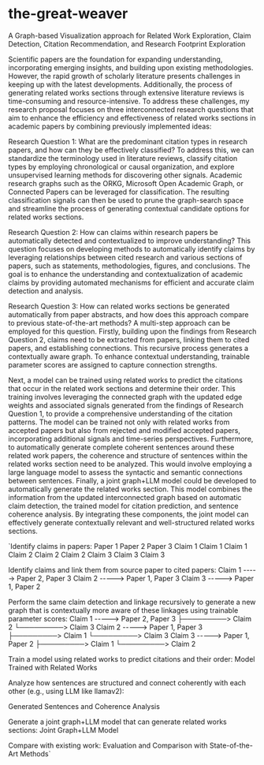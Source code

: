 # the-great-weaver
A Graph-based Visualization approach for Related Work Exploration, Claim Detection, Citation Recommendation, and Research Footprint Exploration

Scientific papers are the foundation for expanding understanding, incorporating emerging insights, and building upon existing methodologies. However, the rapid growth of scholarly literature presents challenges in keeping up with the latest developments. Additionally, the process of generating related works sections through extensive literature reviews is time-consuming and resource-intensive. To address these challenges, my research proposal focuses on three interconnected research questions that aim to enhance the efficiency and effectiveness of related works sections in academic papers by combining previously implemented ideas:

Research Question 1: What are the predominant citation types in research papers, and how can they be effectively classified? To address this, we can standardize the terminology used in literature reviews, classify citation types by employing chronological or causal organization, and explore unsupervised learning methods for discovering other signals. Academic research graphs such as the ORKG, Microsoft Open Academic Graph, or Connected Papers can be leveraged for classification. The resulting classification signals can then be used to prune the graph-search space and streamline the process of generating contextual candidate options for related works sections.

Research Question 2: How can claims within research papers be automatically detected and contextualized to improve understanding? This question focuses on developing methods to automatically identify claims by leveraging relationships between cited research and various sections of papers, such as statements, methodologies, figures, and conclusions. The goal is to enhance the understanding and contextualization of academic claims by providing automated mechanisms for efficient and accurate claim detection and analysis.

Research Question 3: How can related works sections be generated automatically from paper abstracts, and how does this approach compare to previous state-of-the-art methods? A multi-step approach can be employed for this question. Firstly, building upon the findings from Research Question 2, claims need to be extracted from papers, linking them to cited papers, and establishing connections. This recursive process generates a contextually aware graph. To enhance contextual understanding, trainable parameter scores are assigned to capture connection strengths. 

Next, a model can be trained using related works to predict the citations that occur in the related work sections and determine their order. This training involves leveraging the connected graph with the updated edge weights and associated signals generated from the findings of Research Question 1, to provide a comprehensive understanding of the citation patterns. The model can be trained not only with related works from accepted papers but also from rejected and modified accepted papers, incorporating additional signals and time-series perspectives. Furthermore, to automatically generate complete coherent sentences around these related work papers, the coherence and structure of sentences within the related works section need to be analyzed. This would involve employing a large language model to assess the syntactic and semantic connections between sentences. Finally, a joint graph+LLM model could be developed to automatically generate the related works section. This model combines the information from the updated interconnected graph based on automatic claim detection, the trained model for citation prediction, and sentence coherence analysis. By integrating these components, the joint model can effectively generate contextually relevant and well-structured related works sections.

`Identify claims in papers:
Paper 1        Paper 2       Paper 3
Claim 1        Claim 1       Claim 1
Claim 2        Claim 2       Claim 2
Claim 3        Claim 3       Claim 3

Identify claims and link them from source paper to cited papers:
Claim 1 -----> Paper 2, Paper 3
Claim 2 -----> Paper 1, Paper 3
Claim 3 -----> Paper 1, Paper 2

Perform the same claim detection and linkage recursively to generate a new graph that is contextually more aware of these linkages using trainable parameter scores:
Claim 1 -----> Paper 2, Paper 3
  ├─────────> Claim 2
  └─────────> Claim 3
Claim 2 -----> Paper 1, Paper 3
  ├─────────> Claim 1
  └─────────> Claim 3
Claim 3 -----> Paper 1, Paper 2
  ├─────────> Claim 1
  └─────────> Claim 2

Train a model using related works to predict citations and their order:
Model Trained with Related Works

Analyze how sentences are structured and connect coherently with each other (e.g., using LLM like llamav2):

Generated Sentences and Coherence Analysis

Generate a joint graph+LLM model that can generate related works sections:
Joint Graph+LLM Model

Compare with existing work:
Evaluation and Comparison with State-of-the-Art Methods`

